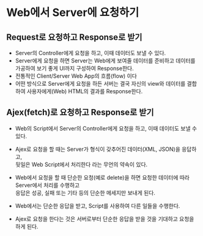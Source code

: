 # Web에서 Server에 요청하기

## Request로 요청하고 Response로 받기
* Server의 Controller에게 요청을 하고, 이때 데이터도 보낼 수 있다.
* Server에게 요청을 하면 Server는 Web에게 보여줄 데이터를 준비하고 
데이터를 가공하여 보기 좋게 UI까지 구성하여 Response한다.
* 전통적인 Client/Server Web App의 흐름(flow) 이다
* 어떤 방식으로 Server에게 요청을 하든 서버는 결국 자신의 view와 데이터를 결합하여 사용자에게(Web) HTML의 결과를 Response한다.

## Ajex(fetch)로 요청하고 Response로 받기
* Web의 Script에서 Server의 Controller에게 요청을 하고, 이때 데이터도 보낼 수 있다.
* Ajex로 요청을 할 때는 Server가 형식이 갖추어진 데이터(XML, JSON)을 응답하고,  
뒷일은 Web Script에서 처리한다 라는 무언의 약속이 있다.

* Web에서 요청을 할 때 단순한 요청(예로 delete)을 하면 요청한 데이터에 따라 Server에서 처리를 수행하고  
응답은 성공, 실패 또는 기타 등의 단순한 메세지만 보내게 된다.

* Web에서는 단순한 응답을 받고, Script를 사용하여 다른 일들을 수행한다.

* Ajex로 요청을 한다는 것은 서버로부터 단순한 응답을 받을 것을 기대하고 요청을 하게 된다.
